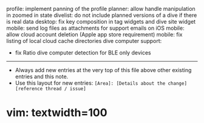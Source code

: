 profile: implement panning of the profile
planner: allow handle manipulation in zoomed in state
divelist: do not include planned versions of a dive if there is real data
desktop: fix key composition in tag widgets and dive site widget
mobile: send log files as attachments for support emails on iOS
mobile: allow cloud account deletion (Apple app store requirement)
mobile: fix listing of local cloud cache directories
dive computer support:
- fix Ratio dive computer detection for BLE only devices

---
* Always add new entries at the very top of this file above other existing entries and this note.
* Use this layout for new entries: `[Area]: [Details about the change] [reference thread / issue]`
# vim: textwidth=100
